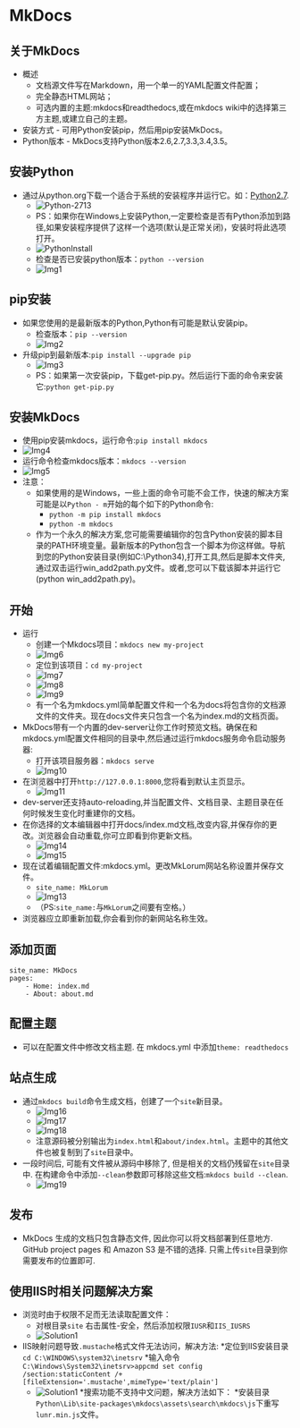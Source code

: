 # MkDocs
## 关于MkDocs
* 概述
    * 文档源文件写在Markdown，用一个单一的YAML配置文件配置；
	* 完全静态HTML网站；
	* 可选内置的主题:mkdocs和readthedocs,或在mkdocs wiki中的选择第三方主题,或建立自己的主题。
* 安装方式 - 可用Python安装pip，然后用pip安装MkDocs。
* Python版本 - MkDocs支持Python版本2.6,2.7,3.3,3.4,3.5。
## 安装Python
* 通过从python.org下载一个适合于系统的安装程序并运行它。如：[Python2.7](https://www.python.org/downloads/release/python-2713/).
    * ![Python-2713](img/python-2713.png)
	* PS：如果你在Windows上安装Python,一定要检查是否有Python添加到路径,如果安装程序提供了这样一个选项(默认是正常关闭)，安装时将此选项打开。
	* ![PythonInstall](img/pythonInstall.png)
    * 检查是否已安装python版本：`python --version`
    * ![Img1](img/img1.png)
## pip安装
* 如果您使用的是最新版本的Python,Python有可能是默认安装pip。
	* 检查版本：`pip --version`
	* ![Img2](img/img2.png)
* 升级pip到最新版本:`pip install --upgrade pip`	
    * ![Img3](img/img3.png)
	* PS：如果第一次安装pip，下载get-pip.py。然后运行下面的命令来安装它:`python get-pip.py`
## 安装MkDocs
* 使用pip安装mkdocs，运行命令:`pip install mkdocs`
* ![Img4](img/img4.png)
* 运行命令检查mkdocs版本：`mkdocs --version`
* ![Img5](img/img5.png)
* 注意：
    * 如果使用的是Windows，一些上面的命令可能不会工作，快速的解决方案可能是以`Python - m`开始的每个如下的Python命令:
        * `python -m pip install mkdocs`
        * `python -m mkdocs`
    * 作为一个永久的解决方案,您可能需要编辑你的包含Python安装的脚本目录的PATH环境变量。最新版本的Python包含一个脚本为你这样做。导航到您的Python安装目录(例如C:\Python34\),打开工具,然后是脚本文件夹,通过双击运行win_add2path.py文件。或者,您可以下载该脚本并运行它(python win_add2path.py)。
## 开始
* 运行
    * 创建一个Mkdocs项目：`mkdocs new my-project`
    * ![Img6](img/img6.png)
	* 定位到该项目：`cd my-project`
	* ![Img7](img/img7.png)
	* ![Img8](img/img8.png)
	* ![Img9](img/img9.png)
	* 有一个名为mkdocs.yml简单配置文件和一个名为docs将包含你的文档源文件的文件夹。现在docs文件夹只包含一个名为index.md的文档页面。
* MkDocs带有一个内置的dev-server让你工作时预览文档。确保在和mkdocs.yml配置文件相同的目录中,然后通过运行mkdocs服务命令启动服务器:
    * 打开该项目服务器：`mkdocs serve`
	* ![Img10](img/img10.png)
* 在浏览器中打开`http://127.0.0.1:8000`,您将看到默认主页显示。
    * ![Img11](img/img11.png)
* dev-server还支持auto-reloading,并当配置文件、文档目录、主题目录在任何时候发生变化时重建你的文档。
* 在你选择的文本编辑器中打开docs/index.md文档,改变内容,并保存你的更改。浏览器会自动重载,你可立即看到你更新文档。
    * ![Img14](img/img14.png)
	* ![Img15](img/img15.png)
* 现在试着编辑配置文件:mkdocs.yml。更改MkLorum网站名称设置并保存文件。
    * `site_name: MkLorum`
	* ![Img13](img/img13.png)
    * （PS:`site_name:`与`MkLorum`之间要有空格。）
* 浏览器应立即重新加载,你会看到你的新网站名称生效。
## 添加页面
    site_name: MkDocs
    pages:
        - Home: index.md
        - About: about.md
## 配置主题
* 可以在配置文件中修改文档主题. 在 mkdocs.yml 中添加`theme: readthedocs`
## 站点生成
* 通过`mkdocs build`命令生成文档，创建了一个`site`新目录。
    * ![Img16](img/img16.png)
	* ![Img17](img/img17.png)
	* ![Img18](img/img18.png)
    * 注意源码被分别输出为`index.html`和`about/index.html`。主题中的其他文件也被复制到了`site`目录中。
* 一段时间后, 可能有文件被从源码中移除了, 但是相关的文档仍残留在`site`目录中. 在构建命令中添加`--clean`参数即可移除这些文档:`mkdocs build --clean`.
    * ![Img19](img/img19.png)
## 发布
* MkDocs 生成的文档只包含静态文件, 因此你可以将文档部署到任意地方. GitHub project pages 和 Amazon S3 是不错的选择. 只需上传`site`目录到你需要发布的位置即可.
## 使用IIS时相关问题解决方案
* 浏览时由于权限不足而无法读取配置文件：
    * 对根目录`site` 右击属性-安全，然后添加权限`IUSR`和`IIS_IUSRS`
	* ![Solution1](img/solution1.png)
* IIS映射问题导致`.mustache`格式文件无法访问，解决方法:
    *定位到IIS安装目录`cd C:\WINDOWS\system32\inetsrv`
	*输入命令`C:\Windows\System32\inetsrv>appcmd set config /section:staticContent /+[fileExtension='.mustache',mimeType='text/plain']`
	* ![Solution1](img/solution1.png)
*搜索功能不支持中文问题，解决方法如下：
    *安装目录`Python\Lib\site-packages\mkdocs\assets\search\mkdocs\js`下重写`lunr.min.js`文件。
